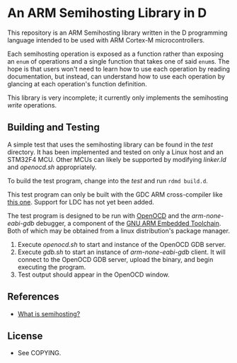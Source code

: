 # An ARM Semihosting Library in D

This repository is an ARM Semihosting library written in the D programming language intended to be used with ARM Cortex-M microcontrollers.

Each semihosting operation is exposed as a function rather than exposing an `enum` of operations and a single function that takes one of said `enum`s.  The hope is that users won't need to learn how to use each operation by reading documentation, but instead, can understand how to use each operation by glancing at each operation's function definition.

This library is very incomplete; it currently only implements the semihosting *write* operations.

## Building and Testing

A simple test that uses the semihosting library can be found in the *test* directory.  It has been implemented and tested on only a Linux host and an STM32F4 MCU.  Other MCUs can likely be supported by modifying *linker.ld* and *openocd.sh* appropriately.

To build the test program, change into the *test* and run `rdmd build.d`.  

This test program can only be built with the GDC ARM cross-compiler like [this one](https://github.com/JinShil/arm-none-eabi-gdc).  Support for LDC has not yet been added.

The test program is designed to be run with [OpenOCD](http://openocd.org/) and the *arm-none-eabi-gdb* debugger, a component of the [GNU ARM Embedded Toolchain](https://developer.arm.com/open-source/gnu-toolchain/gnu-rm).  Both of which may be obtained from a linux distribution's package manager.

   1.  Execute *openocd.sh* to start and instance of the OpenOCD GDB server.
   2.  Execute *gdb.sh* to start an instance of *arm-none-eabi-gdb* client.  It will connect to the OpenOCD GDB server, upload the binary, and begin executing the program.
   3.  Test output should appear in the OpenOCD window.


## References
  * [What is semihosting?](http://www.keil.com/support/man/docs/armcc/armcc_pge1358787046598.htm)

## License
  * See COPYING.